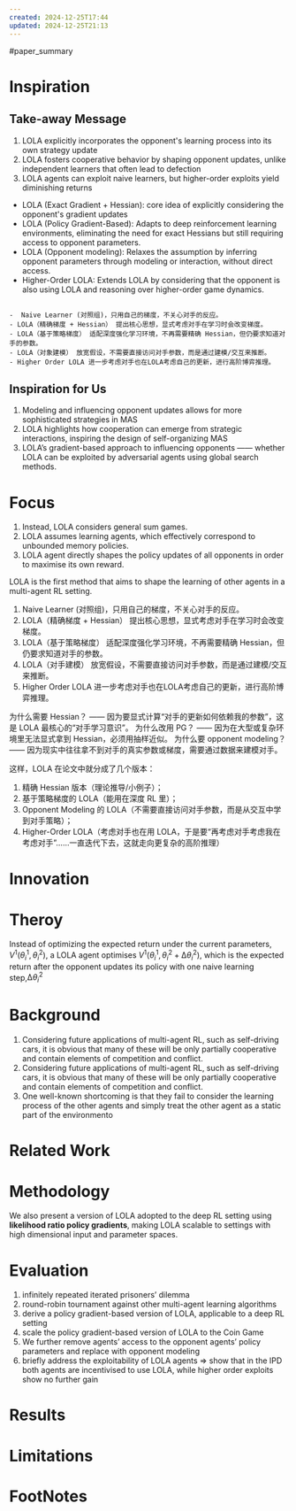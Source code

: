 ```yaml
---
created: 2024-12-25T17:44
updated: 2024-12-25T21:13
---
```

#paper_summary 

# Inspiration

## Take-away Message

1. LOLA explicitly incorporates the opponent's learning process into its own strategy update
2. LOLA fosters cooperative behavior by shaping opponent updates, unlike independent learners that often lead to defection
3. LOLA agents can exploit naive learners, but higher-order exploits yield diminishing returns


- LOLA (Exact Gradient + Hessian):  core idea of explicitly considering the opponent's gradient updates
- LOLA (Policy Gradient-Based): Adapts to deep reinforcement learning environments, eliminating the need for exact Hessians but still requiring access to opponent parameters.
- LOLA (Opponent modeling): Relaxes the assumption by inferring opponent parameters through modeling or interaction, without direct access.
- Higher-Order LOLA: Extends LOLA by considering that the opponent is also using LOLA and reasoning over higher-order game dynamics.
```ad-seealso

-  Naive Learner (对照组)，只用自己的梯度，不关心对手的反应。
- LOLA（精确梯度 + Hessian） 提出核心思想，显式考虑对手在学习时会改变梯度。
- LOLA（基于策略梯度） 适配深度强化学习环境，不再需要精确 Hessian，但仍要求知道对手的参数。
- LOLA（对象建模） 放宽假设，不需要直接访问对手参数，而是通过建模/交互来推断。
- Higher Order LOLA 进一步考虑对手也在LOLA考虑自己的更新，进行高阶博弈推理。
```

## Inspiration for Us

1. Modeling and influencing opponent updates allows for more sophisticated strategies in MAS
2. LOLA highlights how cooperation can emerge from strategic interactions, inspiring the design of self-organizing MAS
3. LOLA’s gradient-based approach to influencing opponents —— whether LOLA can be exploited by adversarial agents using global search methods.




# Focus
1. Instead, LOLA considers general sum games.
2. LOLA assumes learning agents, which effectively correspond to unbounded memory policies.
3. LOLA agent directly shapes the policy updates of all opponents in order to maximise its own reward.

LOLA is the first method that aims to shape the learning of other agents in a multi-agent RL setting.

1. Naive Learner (对照组)，只用自己的梯度，不关心对手的反应。
2. LOLA（精确梯度 + Hessian） 提出核心思想，显式考虑对手在学习时会改变梯度。
3. LOLA（基于策略梯度） 适配深度强化学习环境，不再需要精确 Hessian，但仍要求知道对手的参数。
4. LOLA（对手建模） 放宽假设，不需要直接访问对手参数，而是通过建模/交互来推断。
5. Higher Order LOLA 进一步考虑对手也在LOLA考虑自己的更新，进行高阶博弈推理。

为什么需要 Hessian？ —— 因为要显式计算“对手的更新如何依赖我的参数”，这是 LOLA 最核心的“对手学习意识”。
为什么改用 PG？ —— 因为在大型或复杂环境里无法显式拿到 Hessian，必须用抽样近似。
为什么要 opponent modeling？ —— 因为现实中往往拿不到对手的真实参数或梯度，需要通过数据来建模对手。



这样，LOLA 在论文中就分成了几个版本：

1. 精确 Hessian 版本（理论推导/小例子）；
2. 基于策略梯度的 LOLA（能用在深度 RL 里）；
3. Opponent Modeling 的 LOLA（不需要直接访问对手参数，而是从交互中学到对手策略）；
4. Higher-Order LOLA（考虑对手也在用 LOLA，于是要“再考虑对手考虑我在考虑对手”……一直迭代下去，这就走向更复杂的高阶推理）


# Innovation



# Theroy
Instead of optimizing the expected return under the current parameters, $V^{1}(θ_{i}^{1}, θ_{i}^{2})$, a LOLA agent optimises $V^{1}(θ_{i}^{1}, θ_{i}^{2}+ ∆θ_{i}^{2})$, which is the expected return after the opponent updates its policy with one naive learning step,$∆θ_{i}^{2}$


# Background
1. Considering future applications of multi-agent RL, such as self-driving cars, it is obvious that many of these will be only partially cooperative and contain elements of competition and conflict.
2. Considering future applications of multi-agent RL, such as self-driving cars, it is obvious that many of these will be only partially cooperative and contain elements of competition and conflict.
3. One well-known shortcoming is that they fail to consider the learning process of the other agents and simply treat the other agent as a static part of the environmento


# Related Work




# Methodology
We also present a version of LOLA adopted to the deep RL setting using **likelihood ratio policy gradients**, making LOLA scalable to settings with high dimensional input and parameter spaces.




# Evaluation
 1. infinitely repeated iterated prisoners’ dilemma
 2. round-robin tournament against other multi-agent learning algorithms 
 3. derive a policy gradient-based version of LOLA, applicable to a deep RL setting
 4. scale the policy gradient-based version of LOLA to the Coin Game
 5. We further remove agents’ access to the opponent agents’ policy parameters and replace with opponent modeling
 6.  briefly address the exploitability of LOLA agents $\Longrightarrow$ show that in the IPD both agents are incentivised to use LOLA, while higher order exploits show no further gain


# Results



# Limitations


# FootNotes
